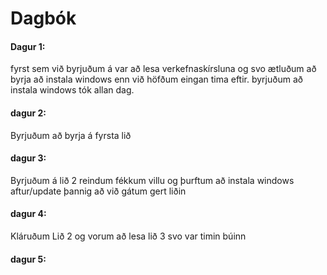 # Dagbók

#### Dagur 1:
fyrst sem við byrjuðum á var að lesa verkefnaskírsluna og svo ætluðum að byrja að instala windows enn við höfðum eingan tima eftir.
byrjuðum að instala windows tók allan dag.
#### dagur 2:
Byrjuðum að byrja á fyrsta lið
#### dagur 3:
Byrjuðum á lið 2 reindum fékkum villu og þurftum að instala windows aftur/update þannig að við gátum gert liðin
#### dagur 4:
Kláruðum Lið 2 og vorum að lesa lið 3 svo var timin búinn
#### dagur 5:
